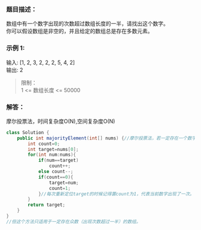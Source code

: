 ### 题目描述：   
数组中有一个数字出现的次数超过数组长度的一半，请找出这个数字。     
你可以假设数组是非空的，并且给定的数组总是存在多数元素。

### 示例 1:   
输入: [1, 2, 3, 2, 2, 2, 5, 4, 2]     
输出: 2     

> 限制：   
1 <= 数组长度 <= 50000    

### 解答：    
摩尔投票法，时间复杂度O(N),空间复杂度O(N)
```java
class Solution {
    public int majorityElement(int[] nums) {//摩尔投票法，若一定存在一个数字出现次数超过一半，每次出现不相同的两个数相互抵消(即变量count==0)，所有数字抵消完毕最后剩下的一定是那个众数
        int count=0;
        int target=nums[0];
        for(int num:nums){
            if(num==target)
                count++;
            else count--;
            if(count==0){
                target=num;
                count=1;
            }//每次重新定位target的时候记得置count为1，代表当前数字出现了一次。
        }
        return target;
    }
}
//但这个方法只适用于一定存在众数（出现次数超过一半）的数组。
```
